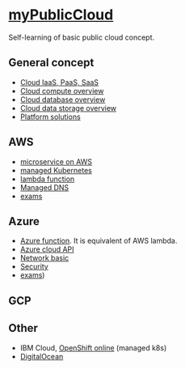 # [myPublicCloud](http://coulombel.net/myPublicCloud/)

Self-learning of basic public cloud concept.

## General concept

- [Cloud IaaS, PaaS, SaaS](./General/1-cloud_iass-pass-saas.md)
- [Cloud compute overview](./General/2-cloud-compute-overview.md)
- [Cloud database overview](./General/3-cloud-db-overview.md)
- [Cloud data storage overview](./General/4-data-storage-overview.md)
- [Platform solutions](./General/5-platform-solutions.md)

## AWS

- [microservice on AWS](./AWS/1-microservice-on-aws-notes.md)
- [managed Kubernetes](./AWS/2-eks.md)
- [lambda function](./AWS/3-lambda.md)
- [Managed DNS](./AWS/4-DNS-route-53.md)
- [exams]((./AWS/test.md))

## Azure

- [Azure function](./Azure/3-Azure-function.md). It is equivalent of AWS lambda.
- [Azure cloud API](./Azure/azure_cloud_api.md)
- [Network basic](./Azure/Networking/basic.md)
- [Security](./Azure/security.md)
- [exams](./Azure/test.md))

## GCP

## Other 

- IBM Cloud, [OpenShift online](https://www.openshift.com/products/online/) (managed k8s)
- [DigitalOcean](https://www.digitalocean.com/)